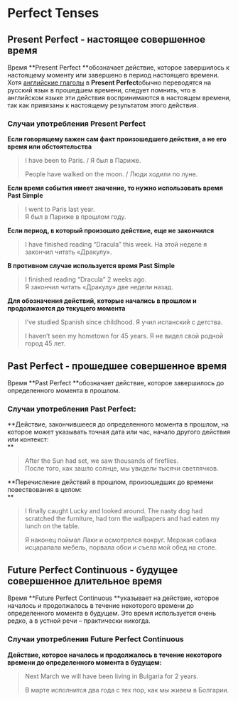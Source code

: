 # Perfect Tenses

## Present Perfect - настоящее совершенное время

Время **Present Perfect **обозначает действие, которое завершилось к настоящему моменту или завершено в период настоящего времени. Хотя [английские глаголы](https://www.native-english.ru/grammar/english-verbs) в **Present Perfect**обычно переводятся на русский язык в прошедшем времени, следует помнить, что в английском языке эти действия воспринимаются в настоящем времени, так как привязаны к настоящему результатом этого действия.

### **Случаи употребления Present Perfect**

**Если говорящему важен сам факт произошедшего действия, а не его время или обстоятельства**

> I have been to Paris. / Я был в Париже.
>
> People have walked on the moon. / Люди ходили по луне.

**Если время события имеет значение, то нужно использовать время Past Simple**

> I went to Paris last year.  
>  Я был в Париже в прошлом году.

**Если период, в который произошло действие, еще не закончился**

> I have finished reading “Dracula” this week.  На этой неделе я закончил читать «Дракулу».

**В противном случае используется время Past Simple**

> I finished reading “Dracula” 2 weeks ago.  
>  Я закончил читать «Дракулу» две недели назад.

**Для обозначения действий, которые начались в прошлом и продолжаются до текущего момента**

> I’ve studied Spanish since childhood. Я учил испанский с детства.
>
> I haven’t seen my hometown for 45 years. Я не видел свой родной город 45 лет.

## Past Perfect - прошедшее совершенное время

Время **Past Perfect **обозначает действие, которое завершилось до определенного момента в прошлом.

### Случаи употребления Past Perfect:

**Действие, закончившееся до определенного момента в прошлом, на которое может указывать точная дата или час, начало другого действия или контекст:  
**

> After the Sun had set, we saw thousands of fireflies.  
>  После того, как зашло солнце, мы увидели тысячи светлячков.

**Перечисление действий в прошлом, произошедших до времени повествования в целом:  
**

> I finally caught Lucky and looked around. The nasty dog had scratched the furniture, had torn the wallpapers and had eaten my lunch on the table.
>
> Я наконец поймал Лаки и осмотрелся вокруг. Мерзкая собака исцарапала мебель, порвала обои и съела мой обед на столе.

## Future Perfect Continuous - будущее совершенное длительное время

Время **Future Perfect Continuous **указывает на действие, которое началось и продолжалось в течение некоторого времени до определенного момента в будущем. Это время используется очень редко, а в устной речи – практически никогда.

### Случаи употребления Future Perfect Continuous

**Действие, которое началось и продолжалось в течение некоторого времени до определенного момента в будущем:**

> Next March we will have been living in Bulgaria for 2 years.
>
> В марте исполнится два года с тех пор, как мы живем в Болгарии.



